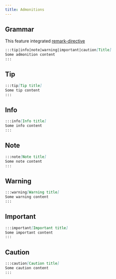 ```yaml
---
title: Admonitions
---
```


## Grammar

This feature integrated [remark-directive](https://github.com/remarkjs/remark-directive) 

```md
:::tip|info|note|warning|important|caution[Title]
Some admonition content
:::
```

## Tip

```md live
:::tip[Tip title]
Some tip content
:::
```

## Info

```md live
:::info[Info title]
Some info content
:::
```

## Note

```md live
:::note[Note title]
Some note content
:::
```

## Warning

```md live
:::warning[Warning title]
Some warning content
:::
```
## Important

```md live
:::important[Important title]
Some important content
:::
```

## Caution
```md live
:::caution[Caution title]
Some caution content
:::
```
